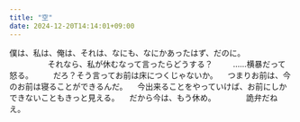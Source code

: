 ```yaml
---
title: "空"
date: 2024-12-20T14:14:01+09:00
---
```

僕は、私は、俺は、それは、なにも、なにかあったはず、だのに。
　
　
　
　それなら、私が休むなって言ったらどうする？
　
　……横暴だって怒る。
　
　だろ？そう言ってお前は床につくじゃないか。
　つまりお前は、今のお前は寝ることができるんだ。
　今出来ることをやっていけば、お前にしかできないこともきっと見える。
　だから今は、もう休め。
　
　
　詭弁だねえ。
　
